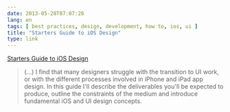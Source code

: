 ```yaml
---
date: 2013-05-28T07:07:28
lang: en
tags: [ best practices, design, development, how to, ios, ui ]
title: "Starters Guide to iOS Design"
type: link
---
```


[Starters Guide to iOS
Design](http://taybenlor.com/2013/05/21/designing-for-ios.html?utm_source=buffer&utm_medium=twitter&utm_campaign=Buffer&utm_content=buffer262af)

> (...) I find that many designers struggle with the transition to UI
> work, or with the different processes involved in iPhone and iPad app
> design. In this guide I'll describe the deliverables you'll be
> expected to produce, outline the constraints of the medium and
> introduce fundamental iOS and UI design concepts.

